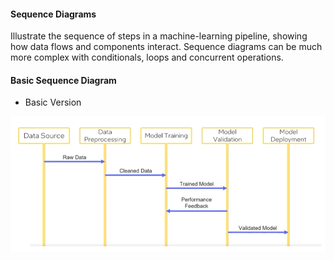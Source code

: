 #### Sequence Diagrams  

Illustrate the sequence of steps in a machine-learning pipeline, showing how data flows and components interact. 
Sequence diagrams can be much more complex with conditionals, loops and concurrent operations. 

#### Basic Sequence Diagram 

- Basic Version 

![alt text](sequence_diagram.png)